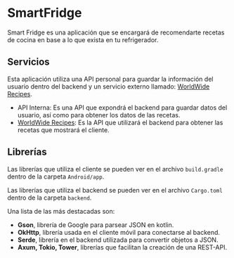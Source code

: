 # SmartFridge

Smart Fridge es una aplicación que se encargará de recomendarte recetas de cocina en base a lo que exista en tu refrigerador.

## Servicios
Esta aplicación utiliza una API personal para guardar la información del usuario dentro del backend y un servicio externo llamado: [WorldWide Recipes](https://rapidapi.com/ptwebsolution/api/worldwide-recipes1/).
- API Interna: Es una API que expondrá el backend para guardar datos del usuario, así como para obtener los datos de las recetas.
- [WorldWide Recipes](https://rapidapi.com/ptwebsolution/api/worldwide-recipes1/): Es la API que utilizará el backend para obtener las recetas que mostrará el cliente.

## Librerías
Las librerías que utiliza el cliente se pueden ver en el archivo `build.gradle` dentro de la carpeta `Android/app`.

Las librerías que utiliza el backend se pueden ver en el archivo `Cargo.toml` dentro de la carpeta `backend`.

Una lista de las más destacadas son:
- **Gson**, librería de Google para parsear JSON en kotlin.
- **OkHttp**, librería usada en el cliente móvil para conectarse al backend.
- **Serde**, librería en el backend utilizada para convertir objetos a JSON.
- **Axum, Tokio, Tower**, librerías que facilitan la creación de una REST-API.
